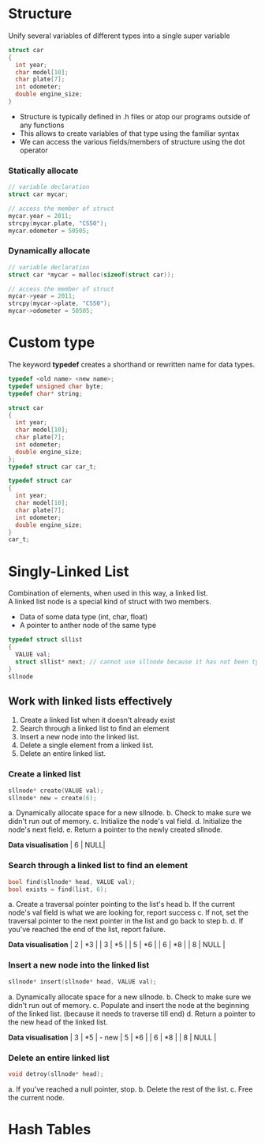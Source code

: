 # Structure
Unify several variables of different types into a single super variable

```C
struct car
{
  int year;
  char model[10];
  char plate[7];
  int odometer;
  double engine_size;
}
```

- Structure is typically defined in .h files or atop our programs outside of any functions
- This allows to create variables of that type using the familiar syntax
- We can access the various fields/members of structure using the dot operator

### Statically allocate
```C
// variable declaration
struct car mycar;

// access the member of struct
mycar.year = 2011;
strcpy(mycar.plate, "CS50");
mycar.odometer = 50505;
```

### Dynamically allocate
```C
// variable declaration
struct car *mycar = malloc(sizeof(struct car));

// access the member of struct
mycar->year = 2011;
strcpy(mycar->plate, "CS50");
mycar->odometer = 50505;
```

# Custom type
The keyword **typedef** creates a shorthand or rewritten name for data types.
```C
typedef <old name> <new name>;
typedef unsigned char byte;
typedef char* string;

struct car
{
  int year;
  char model[10];
  char plate[7];
  int odometer;
  double engine_size;
};
typedef struct car car_t;

typedef struct car
{
  int year;
  char model[10];
  char plate[7];
  int odometer;
  double engine_size;
}
car_t;
```

# Singly-Linked List
Combination of elements, when used in this way, a linked list.\
A linked list node is a special kind of struct with two members.
- Data of some data type (int, char, float)
- A pointer to anther node of the same type
```C
typedef struct sllist
{
  VALUE val;
  struct sllist* next; // cannot use sllnode because it has not been typedef-ed
}
sllnode
```

## Work with linked lists effectively
1. Create a linked list when it doesn't already exist
2. Search through a linked list to find an element
3. Insert a new node into the linked list.
4. Delete a single element from a linked list.
5. Delete an entire linked list.

### Create a linked list
```C
sllnode* create(VALUE val);
sllnode* new = create(6);
```

a. Dynamically allocate space for a new sllnode.
b. Check to make sure we didn't run out of memory.
c. Initialize the node's val field.
d. Initialize the node's next field.
e. Return a pointer to the newly created sllnode.

**Data visualisation**
|  6  | NULL|

### Search through a linked list to find an element
```C
bool find(sllnode* head, VALUE val);
bool exists = find(list, 6);
```

a. Create a traversal pointer pointing to the list's head
b. If the current node's val field is what we are looking for, report success
c. If not, set the traversal pointer to the next pointer in the list and go back to step b.
d. If you've reached the end of the list, report failure.

**Data visualisation**
|  2  |  *3  |
|  3  |  *5  |
|  5  |  *6  |
|  6  |  *8  |
|  8  | NULL |

### Insert a new node into the linked list

```C
sllnode* insert(sllnode* head, VALUE val);
```

a. Dynamically allocate space for a new sllnode.
b. Check to make sure we didn't run out of memory.
c. Populate and insert the node at the beginning of the linked list. (because it needs to traverse till end)
d. Return a pointer to the new head of the linked list.

**Data visualisation**
|  3  |  *5  | - new 
|  5  |  *6  |
|  6  |  *8  |
|  8  | NULL |

### Delete an entire linked list
```C
void detroy(sllnode* head);
```

a. If you've reached a null pointer, stop.
b. Delete the rest of the list.
c. Free the current node.

# Hash Tables
